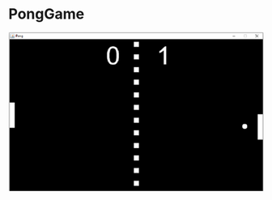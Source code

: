 # PongGame



![Image of PongGame](https://github.com/nate51315/PongGame/blob/master/images/pong.png)
